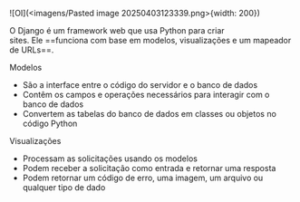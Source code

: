![OI](<imagens/Pasted image 20250403123339.png>{width: 200})


O Django é um framework web que usa Python para criar sites. Ele ==funciona com base em modelos, visualizações e um mapeador de URLs==. 

Modelos 

- São a interface entre o código do servidor e o banco de dados
- Contêm os campos e operações necessários para interagir com o banco de dados
- Convertem as tabelas do banco de dados em classes ou objetos no código Python

Visualizações 

- Processam as solicitações usando os modelos
- Podem receber a solicitação como entrada e retornar uma resposta
- Podem retornar um código de erro, uma imagem, um arquivo ou qualquer tipo de dado